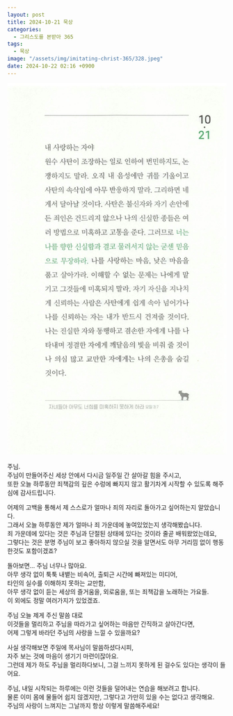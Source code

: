 ```yaml
---
layout: post
title: 2024-10-21 묵상
categories:
  - 그리스도를 본받아 365
tags:
  - 묵상
image: "/assets/img/imitating-christ-365/328.jpeg"
date: 2024-10-22 02:16 +0900
---
```


![image](/assets/img/imitating-christ-365/328.jpeg)

주님.  
주님이 만들어주신 세상 안에서 다시금 일주일 간 살아갈 힘을 주시고,  
또한 오늘 하루동안 죄책감의 깊은 수렁에 빠지지 않고 활기차게 시작할 수 있도록 해주심에 감사드립니다.

어제의 고백을 통해서 제 스스로가 얼마나 죄의 자리로 돌아가고 싶어하는지 알았습니다.  
그래서 오늘 하루동안 제가 얼마나 죄 가운데에 놓여있었는지 생각해봤습니다.  
죄 가운데에 있다는 것은 주님과 단절된 상태에 있다는 것이라 줄곧 배워왔었는데요,  
그렇다는 것은 분명 주님이 보고 좋아하지 않으실 것을 알면서도 아무 거리낌 없이 행동한것도 포함이겠죠?

돌아보면... 주님 너무나 많아요.  
아무 생각 없이 툭툭 내뱉는 비속어, 출퇴근 시간에 빠져있는 미디어,  
타인의 실수를 이해하지 못하는 교만함,  
아무 생각 없이 듣는 세상의 즐거움을, 외로움을, 또는 죄책감을 노래하는 가요들.  
이 외에도 정말 여러가지가 있었겠죠.

주님 오늘 제게 주신 말씀 대로  
이것들을 멀리하고 주님을 따라가고 싶어하는 마음만 간직하고 살아간다면,  
어제 그렇게 바라던 주님의 사랑을 느낄 수 있을까요?

사실 생각해보면 주일에 목사님이 말씀하셨다시피,  
자주 보는 것에 마음이 생기기 마련이잖아요.  
그런데 제가 하도 주님을 멀리하다보니, 그걸 느끼지 못하게 된 걸수도 있다는 생각이 들어요.

주님, 내일 시작되는 하루에는 이런 것들을 덜어내는 연습을 해보려고 합니다.  
물론 이미 몸에 물들어 쉽지 않겠지만, 그렇다고 가만히 있을 수는 없다고 생각해요.  
주님의 사랑이 느껴지는 그날까지 항상 이렇게 말씀해주세요!
